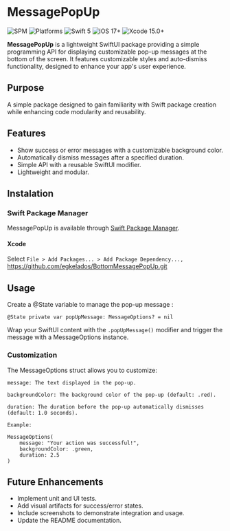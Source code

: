 # MessagePopUp
![SPM](https://img.shields.io/badge/SPM-supported-red)
![Platforms](https://img.shields.io/badge/platform-iOS%20-blue)
![Swift 5](https://img.shields.io/badge/Swift-5-orange?logo=swift) 
![iOS 17+](https://img.shields.io/badge/iOS-17.0%2B-blue?logo=apple)
![Xcode 15.0+](https://img.shields.io/badge/Xcode-15.0%2B-blue?logo=apple)


**MessagePopUp** is a lightweight SwiftUI package providing a simple programming API for displaying customizable pop-up messages at the bottom of the screen. It features customizable styles and auto-dismiss functionality, designed to enhance your app's user experience.

## Purpose

A simple package designed to gain familiarity with Swift package creation while enhancing code modularity and reusability.

## Features
- Show success or error messages with a customizable background color.
- Automatically dismiss messages after a specified duration.
- Simple API with a reusable SwiftUI modifier.
- Lightweight and modular.

## Instalation

### Swift Package Manager

MessagePopUp is available through
[Swift Package Manager](https://github.com/swiftlang/swift-package-manager).
#### Xcode

Select `File > Add Packages... > Add Package Dependency...,`
https://github.com/egkelados/BottomMessagePopUp.git

## Usage

Create a @State variable to manage the pop-up message :

`@State private var popUpMessage: MessageOptions? = nil`

Wrap your SwiftUI content with the `.popUpMessage()` modifier and trigger the message with a MessageOptions instance.

### Customization



The MessageOptions struct allows you to customize:
```
message: The text displayed in the pop-up.

backgroundColor: The background color of the pop-up (default: .red).

duration: The duration before the pop-up automatically dismisses (default: 1.0 seconds).

Example:

MessageOptions(
    message: "Your action was successful!",
    backgroundColor: .green,
    duration: 2.5
)
```



## Future Enhancements
- Implement unit and UI tests.
- Add visual artifacts for success/error states.
- Include screenshots to demonstrate integration and usage.
- Update the README documentation.




